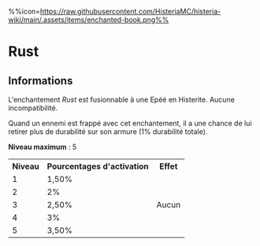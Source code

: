 %%icon=https://raw.githubusercontent.com/HisteriaMC/histeria-wiki/main/.assets/items/enchanted-book.png%%
# Rust

## Informations
L'enchantement *Rust* est fusionnable à une Epéé en Histerite. Aucune incompatibilité.

Quand un ennemi est frappé avec cet enchantement, il a une chance de lui retirer plus de durabilité sur son armure (1% durabilité totale).  

**Niveau maximum** : 5  

<table>
  <tr>
    <th>Niveau</th>
    <th>Pourcentages d'activation</th>
    <th>Effet</th>
  </tr>
  <tr>
    <td>1</td>
    <td>1,50%</td>
    <td rowspan="5">Aucun</td>
  </tr>
  <tr>
    <td>2</td>
    <td>2%</td>
  </tr>
  <tr>
    <td>3</td>
    <td>2,50%</td>
  </tr>
  <tr>
    <td>4</td>
    <td>3%</td>
  </tr>
  <tr>
    <td>5</td>
    <td>3,50%</td>
   </tr>
</table>